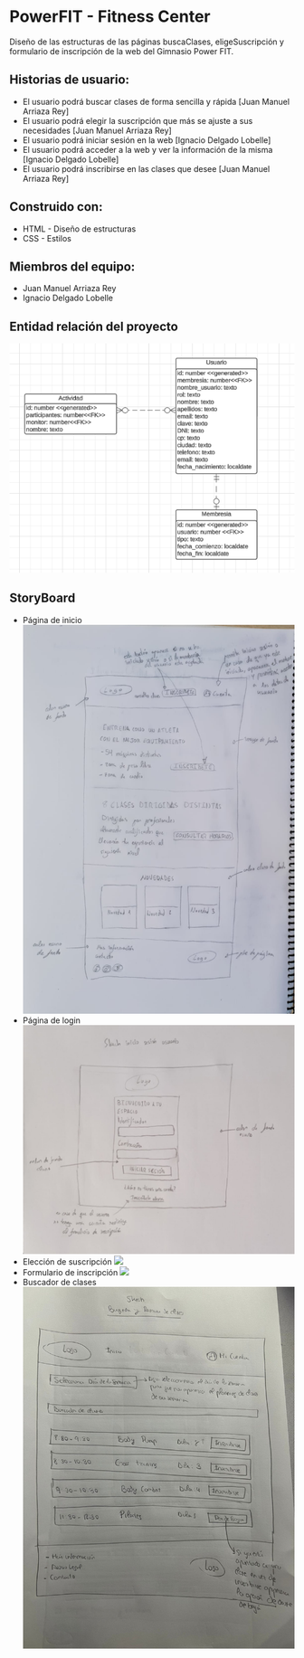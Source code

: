 # PowerFIT - Fitness Center

Diseño de las estructuras de las páginas buscaClases, eligeSuscripción y formulario de inscripción 
de la web del Gimnasio Power FIT.

## Historias de usuario:
- El usuario podrá buscar clases de forma sencilla y rápida [Juan Manuel Arriaza Rey]
- El usuario podrá elegir la suscripción que más se ajuste a sus necesidades [Juan Manuel Arriaza Rey]
- El usuario podrá iniciar sesión en la web [Ignacio Delgado Lobelle]
- El usuario podrá acceder a la web y ver la información de la misma [Ignacio Delgado Lobelle]
- El usuario podrá inscribirse en las clases que desee [Juan Manuel Arriaza Rey]

## Construido con:
- HTML - Diseño de estructuras
- CSS - Estilos

## Miembros del equipo:
- Juan Manuel Arriaza Rey
- Ignacio Delgado Lobelle


## Entidad relación del proyecto
![](./storyboard/entidad-relacion.png)
## StoryBoard
- Página de inicio
  ![](./storyboard/Pagina_inicio.jpeg)
- Página de login
  ![](./storyboard/login.jpeg)
- Elección de suscripción
![](./storyboard/elegir_suscripción.jpg)
- Formulario de inscripción
  ![](./storyboard/formulario_inscripción.jpg)
- Buscador de clases
![](./storyboard/Busca_Clases.jpg)


